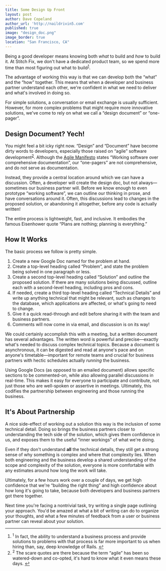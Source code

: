 ```yaml
---
title: Some Design Up Front
layout: post
author: Dave Copeland
author_url: 'http://naildrivin5.com'
published: true
image: "design_doc.png"
image_border: true
location: "San Francisco, CA"
---
```


<a name="footnote1-return"></a>
Being a good developer means knowing both _what_ to build and _how_ to build it.
At Stitch Fix, we don't have a dedicated product team, so we spend more time than most figuring out what to build<sup><a href="#footnote1">1</a></sup>.


The advantage of working this way is that we can develop both the “what” and the “how” together.
This means that when a developer and business partner understand each other, we're confident in what we need to deliver and what's involved in doing so.

For simple solutions, a conversation or email exchange is usually sufficient.
However, for more complex problems that might require more innovative solutions, we've come to rely on what we call a “design document” or “one-pager”.

## Design Document?  Yech!

<a name="footnote2-return"></a>
You might feel a bit icky right now.
“Design” and “Document” have become dirty words to developers, especially those raised on “agile” software development<sup><a href="#footnote2">2</a></sup>.
Although the [Agile Manifesto][agile] states “Working software over comprehensive documentation”, our “one-pagers” are not comprehensive, and do not serve as documentation.

Instead, they provide a central location around which we can have a discussion.
Often, a developer will create the design doc, but not always—sometimes our business partner will.
Before we know enough to even prototype “working software”, we can outline our thinking in prose, and have conversations around it.
Often, this discussions lead to changes in the proposed solution, or abandoning it altogether, before any code is actually written!

The entire process is lightweight, fast, and inclusive.  It embodies the famous Eisenhower quote “Plans are nothing; planning is everything.”

## How It Works

The basic process we follow is pretty simple.

1. Create a new Google Doc named for the problem at hand.
1. Create a top-level heading called “Problem”, and state the problem being solved in one paragraph or less.
1. Create a second top-level heading called “Solution” and outline the proposed solution.  If there are many solutions being discussed, outline each with a second-level heading, including pros and cons.
1. If needed, create a third top-level heading called “Technical Details” and write up anything technical that might be relevant, such as changes to the database, which applications are affected, or what's going to need to change.
1. Give it a quick read-through and edit before sharing it with the team and business partners.
1. Comments will now come in via email, and discussion is on its way!

We could certainly accomplish this with a meeting, but a written document has several advantages.
The written word is powerful and precise—exactly what's needed to discuss complex technical topics.
Because a document is asynchronous, it can be digested and read at anyone's pace and on anyone's timetable—important for remote teams and crucial for business partners with hectic schedules actually _running_ the business.

Using Google Docs (as opposed to an emailed document) allows specific sections to be commented-on, while also allowing parallel discussions in real-time.
This makes it easy for everyone to participate and contribute, not just those who are well-spoken or assertive in meetings.
Ultimately, this codifies the partnership between engineering and those running the business.

## It's About Partnership

A nice side-effect of working out a solution this way is the inclusion of some technical detail.
Doing so brings the business partners closer to understanding the tech side of the solution, which gives them confidence in us, and exposes them to the useful “inner workings” of what we're doing.

Even if they don't understand **all** the technical details, they still get a strong sense of why something is complex and where that complexity lies.
When both engineering and the business develop a shared understanding of the scope and complexity of the solution, everyone is more comfortable with any estimates around how long the work will take.

Ultimately, for a few hours work over a couple of days, we get high confidence that we're “building the right thing” and high confidence about how long it's going to take, because both developers and business partners got there together.

Next time you're facing a nontrivial task, try writing a single page outlining your approach.
You'd be amazed at what a bit of writing can do to organize your thoughts, and what a few minutes of feedback from a user or business partner can reveal about your solution.

----

<footer class="footnotes">
<ol>
<li>
<a name="footnote1"></a>
<sup>1</sup> In fact, the ability to understand a business process and provide solutions to problems with that process is far more important to us when hiring than, say, deep knowledge of Rails.
<a href="#footnote1-return">↩</a>
</li>
<li>
<a name="footnote2"></a>
<sup>2</sup> The scare quotes are there because the term “agile” has been so watered-down and co-opted, it's hard to know what it even means these days.
<a href="#footnote2-return">↩</a>
</li>
</ol>
</footer>

[agile]: http://agilemanifesto.org/
